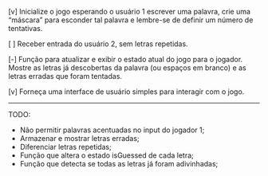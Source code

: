 [v] Inicialize o jogo esperando o usuário 1 escrever uma palavra, crie uma
“máscara” para esconder tal palavra e lembre-se de definir um número de
tentativas.

[ ] Receber entrada do usuário 2, sem letras repetidas.

[-] Função para atualizar e exibir o estado atual do jogo para o jogador. Mostre
as letras já descobertas da palavra (ou espaços em branco) e as letras
erradas que foram tentadas.

[v] Forneça uma interface de usuário simples para interagir com o jogo.

-------

TODO:

* Não permitir palavras acentuadas no input do jogador 1;
* Armazenar e mostrar letras erradas;
* Diferenciar letras repetidas;
* Função que altera o estado isGuessed de cada letra;
* Função que detecta se todas as letras já foram adivinhadas;

